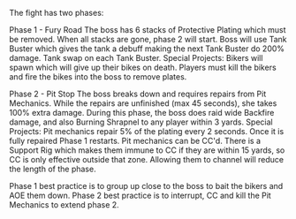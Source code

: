 The fight has two phases:

Phase 1 - Fury Road
The boss has 6 stacks of Protective Plating which must be removed. When all stacks are gone, phase 2 will start. Boss will use Tank Buster which gives the tank a debuff making the next Tank Buster do 200% damage. Tank swap on each Tank Buster.
Special Projects: Bikers will spawn which will give up their bikes on death. Players must kill the bikers and fire the bikes into the boss to remove plates.

Phase 2 - Pit Stop
The boss breaks down and requires repairs from Pit Mechanics. While the repairs are unfinished (max 45 seconds), she takes 100% extra damage. During this phase, the boss does raid wide Backfire damage, and also Burning Shrapnel to any player within 3 yards.
Special Projects: Pit mechanics repair 5% of the plating every 2 seconds. Once it is fully repaired Phase 1 restarts. Pit mechanics can be CC'd. There is a Support Rig which makes them immune to CC if they are within 15 yards, so CC is only effective outside that zone. Allowing them to channel will reduce the length of the phase.

Phase 1 best practice is to group up close to the boss to bait the bikers and AOE them down.
Phase 2 best practice is to interrupt, CC and kill the Pit Mechanics to extend phase 2.
